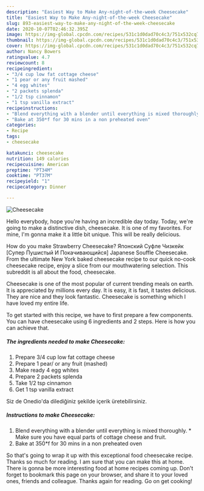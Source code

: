 ```yaml
---
description: "Easiest Way to Make Any-night-of-the-week Cheesecake"
title: "Easiest Way to Make Any-night-of-the-week Cheesecake"
slug: 893-easiest-way-to-make-any-night-of-the-week-cheesecake
date: 2020-10-07T02:46:32.395Z
image: https://img-global.cpcdn.com/recipes/531c1d0dad70c4c3/751x532cq70/cheesecake-recipe-main-photo.jpg
thumbnail: https://img-global.cpcdn.com/recipes/531c1d0dad70c4c3/751x532cq70/cheesecake-recipe-main-photo.jpg
cover: https://img-global.cpcdn.com/recipes/531c1d0dad70c4c3/751x532cq70/cheesecake-recipe-main-photo.jpg
author: Nancy Bowers
ratingvalue: 4.7
reviewcount: 8
recipeingredient:
- "3/4 cup low fat cottage cheese"
- "1 pear or any fruit mashed"
- "4 egg whites"
- "2 packets splenda"
- "1/2 tsp cinnamon"
- "1 tsp vanilla extract"
recipeinstructions:
- "Blend everything with a blender until everything is mixed thoroughly. * Make sure you have equal parts of cottage cheese and fruit."
- "Bake at 350*f for 30 mins in a non preheated oven"
categories:
- Recipe
tags:
- cheesecake

katakunci: cheesecake 
nutrition: 149 calories
recipecuisine: American
preptime: "PT34M"
cooktime: "PT37M"
recipeyield: "1"
recipecategory: Dinner

---
```



![Cheesecake](https://img-global.cpcdn.com/recipes/531c1d0dad70c4c3/751x532cq70/cheesecake-recipe-main-photo.jpg)

Hello everybody, hope you're having an incredible day today. Today, we're going to make a distinctive dish, cheesecake. It is one of my favorites. For mine, I'm gonna make it a little bit unique. This will be really delicious.

How do you make Strawberry Cheesecake? Японский Суфле Чизкейк [Супер Пушистый И Покачивающийся] Japanese Souffle Cheesecake. From the ultimate New York baked cheesecake recipe to our quick no-cook cheesecake recipe, enjoy a slice from our mouthwatering selection. This subreddit is all about the food, cheesecake.

Cheesecake is one of the most popular of current trending meals on earth. It is appreciated by millions every day. It is easy, it is fast, it tastes delicious. They are nice and they look fantastic. Cheesecake is something which I have loved my entire life.


To get started with this recipe, we have to first prepare a few components. You can have cheesecake using 6 ingredients and 2 steps. Here is how you can achieve that.

<!--inarticleads1-->

##### The ingredients needed to make Cheesecake:

1. Prepare 3/4 cup low fat cottage cheese
1. Prepare 1 pear/ or any fruit (mashed)
1. Make ready 4 egg whites
1. Prepare 2 packets splenda
1. Take 1/2 tsp cinnamon
1. Get 1 tsp vanilla extract


Siz de Onedio&#39;da dilediğiniz şekilde içerik üretebilirsiniz. 

<!--inarticleads2-->

##### Instructions to make Cheesecake:

1. Blend everything with a blender until everything is mixed thoroughly. * Make sure you have equal parts of cottage cheese and fruit.
1. Bake at 350*f for 30 mins in a non preheated oven




So that's going to wrap it up with this exceptional food cheesecake recipe. Thanks so much for reading. I am sure that you can make this at home. There is gonna be more interesting food at home recipes coming up. Don't forget to bookmark this page on your browser, and share it to your loved ones, friends and colleague. Thanks again for reading. Go on get cooking!
